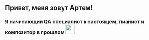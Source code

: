 ## Привет, меня зовут Артем!

### Я начинающий QA специалист в настоящем, пианист и композитор в прошлом <img src="https://media.giphy.com/media/ScQRX0jaOfFmESOM5J/giphy.gif" width="30px">

